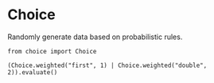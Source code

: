 Choice
======

Randomly generate data based on probabilistic rules.

```
from choice import Choice

(Choice.weighted("first", 1) | Choice.weighted("double", 2)).evaluate()
```
